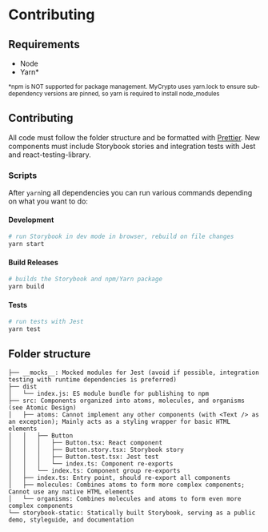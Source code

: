 # Contributing

## Requirements

- Node
- Yarn\*

<sub>\*npm is NOT supported for package management. MyCrypto uses yarn.lock to ensure sub-dependency versions are pinned, so yarn is required to install node_modules</sub>

## Contributing

All code must follow the folder structure and be formatted with [Prettier](https://prettier.io/). New components must include Storybook stories and integration tests with Jest and react-testing-library.

### Scripts

After `yarn`ing all dependencies you can run various commands depending on what you want to do:

#### Development

```bash
# run Storybook in dev mode in browser, rebuild on file changes
yarn start
```

#### Build Releases

```bash
# builds the Storybook and npm/Yarn package
yarn build
```

#### Tests

```bash
# run tests with Jest
yarn test
```

## Folder structure

```
├── __mocks__: Mocked modules for Jest (avoid if possible, integration testing with runtime dependencies is preferred)
├── dist
│   └── index.js: ES module bundle for publishing to npm
├── src: Components organized into atoms, molecules, and organisms (see Atomic Design)
│   ├── atoms: Cannot implement any other components (with <Text /> as an exception); Mainly acts as a styling wrapper for basic HTML elements
│   │   ├── Button
│   │   │   ├── Button.tsx: React component
│   │   │   ├── Button.story.tsx: Storybook story
│   │   │   ├── Button.test.tsx: Jest test
│   │   │   └── index.ts: Component re-exports
│   │   └── index.ts: Component group re-exports
│   ├── index.ts: Entry point, should re-export all components
│   ├── molecules: Combines atoms to form more complex components; Cannot use any native HTML elements
│   └── organisms: Combines molecules and atoms to form even more complex components
└── storybook-static: Statically built Storybook, serving as a public demo, styleguide, and documentation
```
